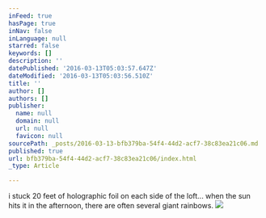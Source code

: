 ```yaml
---
inFeed: true
hasPage: true
inNav: false
inLanguage: null
starred: false
keywords: []
description: ''
datePublished: '2016-03-13T05:03:57.647Z'
dateModified: '2016-03-13T05:03:56.510Z'
title: ''
author: []
authors: []
publisher:
  name: null
  domain: null
  url: null
  favicon: null
sourcePath: _posts/2016-03-13-bfb379ba-54f4-44d2-acf7-38c83ea21c06.md
published: true
url: bfb379ba-54f4-44d2-acf7-38c83ea21c06/index.html
_type: Article

---
```

i stuck 20 feet of holographic foil on each side of the loft... when the sun hits it in the afternoon, there are often several giant rainbows. ![](https://the-grid-user-content.s3-us-west-2.amazonaws.com/573d7430-7f72-47ad-af49-be7cfa8ae651.jpg)